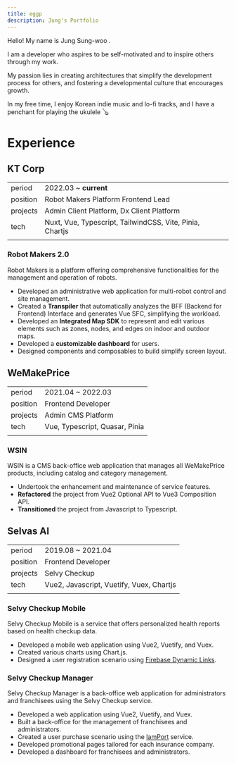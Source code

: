 ```yaml
---
title: eggp
description: Jung's Portfolio
---
```


Hello! My name is Jung Sung-woo .

I am a developer who aspires to be self-motivated and to inspire others through my work. 

My passion lies in creating architectures that simplify the development process for others, and fostering a developmental culture that encourages growth.

In my free time, I enjoy Korean indie music and lo-fi tracks, and I have a penchant for playing the ukulele 🪕


# Experience

## KT Corp
||                                                   |
|---|---------------------------------------------------|
|period| 2022.03 ~ **current**                             |
|position| Robot Makers Platform Frontend Lead               |
|projects| Admin Client Platform, Dx Client Platform         |
|tech| Nuxt, Vue, Typescript, TailwindCSS, Vite, Pinia, Chartjs |
||                                                   |

### Robot Makers 2.0

Robot Makers is a platform offering comprehensive functionalities for the management and operation of robots.

- Developed an administrative web application for multi-robot control and site management.
- Created a **Transpiler** that automatically analyzes the BFF (Backend for Frontend) Interface and generates Vue SFC, simplifying the workload.
- Developed an **Integrated Map SDK** to represent and edit various elements such as zones, nodes, and edges on indoor and outdoor maps.
- Developed a **customizable dashboard** for users.
- Designed components and composables to build simplify screen layout.

## WeMakePrice
||                                |
|---|--------------------------------|
|period| 2021.04 ~ 2022.03              |
|position| Frontend Developer             |
|projects| Admin CMS Platform             |
|tech| Vue, Typescript, Quasar, Pinia |
||                                |

### WSIN

WSIN is a CMS back-office web application that manages all WeMakePrice products, including catalog and category management.

- Undertook the enhancement and maintenance of service features.
- **Refactored** the project from Vue2 Optional API to Vue3 Composition API.
- **Transitioned** the project from Javascript to Typescript.

## Selvas AI

||                                          |
|---|------------------------------------------|
|period| 2019.08 ~ 2021.04                        |
|position| Frontend Developer                       |
|projects| Selvy Checkup                            |
|tech| Vue2, Javascript, Vuetify, Vuex, Chartjs |
||                                          |

### Selvy Checkup Mobile

Selvy Checkup Mobile is a service that offers personalized health reports based on health checkup data.

- Developed a mobile web application using Vue2, Vuetify, and Vuex.
- Created various charts using Chart.js.
- Designed a user registration scenario using [Firebase Dynamic Links](https://firebase.google.com/docs/dynamic-links?hl=en).

### Selvy Checkup Manager

Selvy Checkup Manager is a back-office web application for administrators and franchisees using the Selvy Checkup service.

- Developed a web application using Vue2, Vuetify, and Vuex.
- Built a back-office for the management of franchisees and administrators.
- Created a user purchase scenario using the [IamPort](https://api.iamport.kr/) service.
- Developed promotional pages tailored for each insurance company.
- Developed a dashboard for franchisees and administrators.
